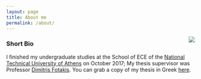 ```yaml
---
layout: page
title: About me
permalink: /about/
---
```


 <img style="float: right;" src="../assets/photo2.jpg">



### Short Bio
I finished my undergraduate studies at the School of ECE of the [National Technical
University of Athens][ece-ntua] on October 2017; My thesis supervisor was
Professor [Dimitris Fotakis][fotakis-page].  You can grab a copy of my thesis in Greek
[here][thesis-link].


[ece-ntua]: www.ece.ntua.gr
[email-me]: mailto:vkonton@gmail.com
[fotakis-page]: https://www.softlab.ntua.gr/~fotakis/
[thesis-link]: http://artemis.cslab.ntua.gr/Dienst/UI/1.0/Display/artemis.ntua.ece/DT2017-0274?abstract=%EA%EF%ED%F4%EF%ED%DE%F2
